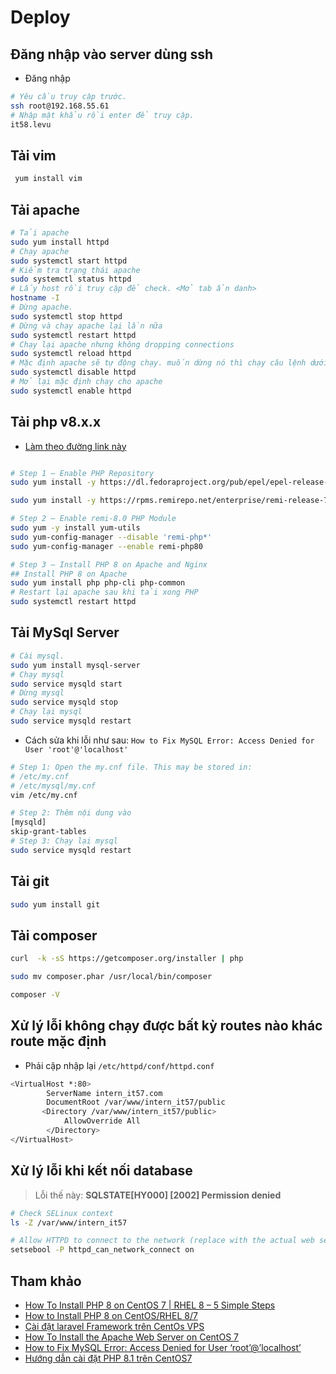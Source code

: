 # Deploy

## Đăng nhập vào server dùng ssh

- Đăng nhập
<!-- 
@Rcv! Le Vu : 192.168.55.61 root/it58.levu
@Rcv! Tran Dat : 192.168.55.62 root/it59.trandat
 -->
```sh
# Yêu cầu truy cập trước.
ssh root@192.168.55.61
# Nhập mật khẩu rồi enter để truy cập.
it58.levu
```

## Tải vim

```sh
 yum install vim
 ```

## Tải apache

```sh
# Tải apache
sudo yum install httpd
# Chạy apache
sudo systemctl start httpd
# Kiểm tra trạng thái apache
sudo systemctl status httpd
# Lấy host rồi truy cập để check. <Mở tab ẩn danh>
hostname -I
# Dừng apache.
sudo systemctl stop httpd
# Dừng và chạy apache lại lần nữa
sudo systemctl restart httpd
# Chạy lại apache nhưng không dropping connections
sudo systemctl reload httpd
# Mặc định apache sẽ tự động chạy. muốn dừng nó thì chạy câu lệnh dưới.
sudo systemctl disable httpd
# Mở lại mặc định chạy cho apache
sudo systemctl enable httpd
```

## Tải php v8.x.x

- [Làm theo đường link này](https://www.websitevidya.com/how-to-install-php-8-on-centos-7-rhel-8/)

```sh

# Step 1 – Enable PHP Repository
sudo yum install -y https://dl.fedoraproject.org/pub/epel/epel-release-latest-7.noarch.rpm

sudo yum install -y https://rpms.remirepo.net/enterprise/remi-release-7.rpm

# Step 2 – Enable remi-8.0 PHP Module
sudo yum -y install yum-utils
sudo yum-config-manager --disable 'remi-php*'
sudo yum-config-manager --enable remi-php80

# Step 3 – Install PHP 8 on Apache and Nginx
## Install PHP 8 on Apache
sudo yum install php php-cli php-common
# Restart lại apache sau khi tải xong PHP
sudo systemctl restart httpd
```

## Tải MySql Server

```sh
# Cài mysql.
sudo yum install mysql-server
# Chạy mysql
sudo service mysqld start
# Dừng mysql
sudo service mysqld stop
# Chạy lại mysql
sudo service mysqld restart
```

- Cách sửa khi lỗi như sau: `How to Fix MySQL Error: Access Denied for User 'root'@'localhost'`

```sh
# Step 1: Open the my.cnf file. This may be stored in:
# /etc/my.cnf
# /etc/mysql/my.cnf
vim /etc/my.cnf

# Step 2: Thêm nội dung vào
[mysqld]
skip-grant-tables
# Step 3: Chạy lại mysql
sudo service mysqld restart
```

## Tải git

```sh
sudo yum install git
```

## Tải composer

```sh
curl  -k -sS https://getcomposer.org/installer | php

sudo mv composer.phar /usr/local/bin/composer

composer -V

```

## Xử lý lỗi không chạy được bất kỳ routes nào khác route mặc định

- Phải cập nhập lại `/etc/httpd/conf/httpd.conf`

```sh
<VirtualHost *:80>
        ServerName intern_it57.com
        DocumentRoot /var/www/intern_it57/public
       <Directory /var/www/intern_it57/public>
            AllowOverride All
        </Directory>
</VirtualHost>
```

## Xử lý lỗi khi kết nối database

> Lỗi thế này: **SQLSTATE[HY000] [2002] Permission denied**

```sh
# Check SELinux context
ls -Z /var/www/intern_it57

# Allow HTTPD to connect to the network (replace with the actual web server user)
setsebool -P httpd_can_network_connect on
```

## Tham khảo

- [How To Install PHP 8 on CentOS 7 | RHEL 8 – 5 Simple Steps](https://www.websitevidya.com/how-to-install-php-8-on-centos-7-rhel-8/)
- [How to Install PHP 8 on CentOS/RHEL 8/7](https://www.tecmint.com/install-php-8-on-centos/)
- [Cài đặt laravel Framework trên CentOs VPS](https://viblo.asia/p/cai-dat-laravel-framework-tren-centos-vps-mrDkMMjPkzL)
- [How To Install the Apache Web Server on CentOS 7](https://www.digitalocean.com/community/tutorials/how-to-install-the-apache-web-server-on-centos-7)
- [How to Fix MySQL Error: Access Denied for User ‘root’@’localhost’](https://www.databasestar.com/access-denied-for-user-root-at-localhost/)
- [Hướng dẫn cài đặt PHP 8.1 trên CentOS7](https://huongdan.azdigi.com/huong-dan-cai-dat-php-8-1-tren-centos7/)
